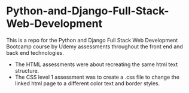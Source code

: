 # Python-and-Django-Full-Stack-Web-Development
This is a repo for the Python and Django Full Stack Web Development Bootcamp course by Udemy assessments throughout the front end and back end technologies.

* The HTML assessments were about recreating the same html text structure.
* The CSS level 1 assessment was to create a .css file to change the linked html page to a different color text and border styles.
